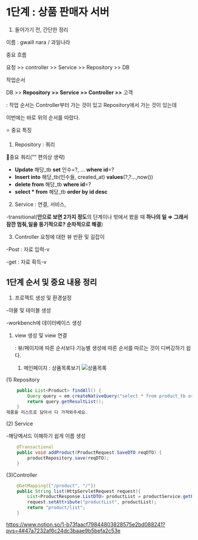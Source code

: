 # 1단계 : 상품 판매자 서버

1. 들어가기 전, 간단한 정리

이름 : gwaill nara / 과일나라

중요 흐름

요청 >> controller >> Service >> Repository >> DB

작업순서

DB >> **Repository >> Service >> Controller >>** 고객

: 작업 순서는 Controller부터 가는 것이 있고 Repository에서 가는 것이 있는데

이번에는 바로 위의 순서를 따랐다.

⭐ 중요 특징

1) Repository : 쿼리

💫중요 쿼리(”” 편의상 생략)

- **Update** 해당_tb **set** 인수=?, … **where id**=?
- **Insert into** 해당_tb(인수들, created_at) **values**(?,?…,now())
- **delete from** 해당_tb **where id**=?
- **select * from** 해당_tb **order by id desc**

2) Service : 연결, 서비스,

-transitional(**안으로 보면 2가지 정도**의 단계이나 밖에서 봤을 때 **하나의 일 ⇒ 그래서 잠깐 멈춰,일을 동기적으로? 순차적으로 해결**)

3) Controller 요청에 대한 뷰 반환 및 길잡이

-Post : 자료 입력-v

-get : 자료 획득-v

## 1단계 순서 및 중요 내용 정리

1. 프로젝트 생성 및 환경설정

-야물 및 테이블 생성

-workbench에 데이터베이스 생성

1. view 생성 및 view 연결
    
    : 뷰/페이지에 따른 순서보다 기능별 생성에 따른 순서를 따르는 것이 디버깅하기 쉽다.
    
    1) 메인페이지 : 상품목록보기
![상품목록](https://github.com/thdus1323/team5-fruitmarket01/assets/153582422/00a80cd4-e528-4e36-a9a7-56dcd6d69be8)

(1) Repository

```java
    public List<Product> findAll() {
        Query query = em.createNativeQuery("select * from product_tb order by id desc", Product.class);
        return query.getResultList();
    }
제품을 리스트로 담아서 다 가져와주세요.
```

(2) Service

-해당메서드 이해하기 쉽게 이름 생성

```java
    @Transactional
    public void addProduct(ProductRequest.SaveDTO reqDTO) {
        productRepository.save(reqDTO);
    }
```

(3)Controller

```java
    @GetMapping({"/product", "/"})
    public String list(HttpServletRequest request){
        List<ProductResponse.ListDTO> productList = productService.getProductList();
        request.setAttribute("productList", productList);
        return "product/list";
    }
```
https://www.notion.so/1-b73faacf79844803828575e2bd088241?pvs=4#47a7232af6c24dc3baae9b5befa2c53e



